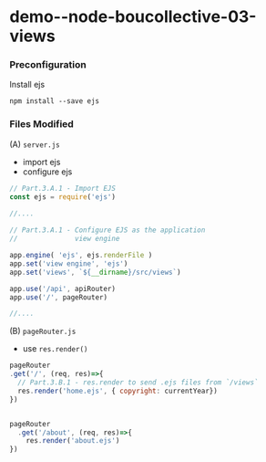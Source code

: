 # demo--node-boucollective-03-views

### Preconfiguration

Install ejs

```
npm install --save ejs
```

### Files Modified

(A) `server.js`
  + import ejs
  + configure ejs

  ```js
  // Part.3.A.1 - Import EJS 
  const ejs = require('ejs')
    
  //....

  // Part.3.A.1 - Configure EJS as the application
  //              view engine
  
  app.engine( 'ejs', ejs.renderFile )
  app.set('view engine', 'ejs')
  app.set('views', `${__dirname}/src/views`)

  app.use('/api', apiRouter)
  app.use('/', pageRouter)

  //....
  ```

(B) `pageRouter.js`
  + use `res.render()`
  
  ```js
  pageRouter
  .get('/', (req, res)=>{
    // Part.3.B.1 - res.render to send .ejs files from `/views`
    res.render('home.ejs', { copyright: currentYear})
  })


  pageRouter
    .get('/about', (req, res)=>{
      res.render('about.ejs')
  })
  ```
